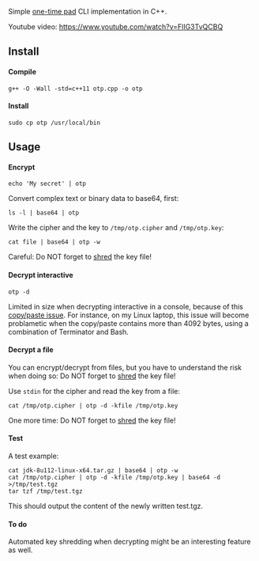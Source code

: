 Simple [one-time pad](https://en.wikipedia.org/wiki/One-time_pad) CLI implementation in C++.

Youtube video: https://www.youtube.com/watch?v=FlIG3TvQCBQ

## Install

#### Compile

````
g++ -O -Wall -std=c++11 otp.cpp -o otp
````

#### Install

````
sudo cp otp /usr/local/bin
````

## Usage

#### Encrypt

````
echo 'My secret' | otp
````

Convert complex text or binary data to base64, first:

````
ls -l | base64 | otp
````

Write the cipher and the key to `/tmp/otp.cipher` and `/tmp/otp.key`:

````
cat file | base64 | otp -w
````

Careful: Do NOT forget to [shred](https://en.wikipedia.org/wiki/Shred_(Unix)) the key file!

#### Decrypt interactive

````
otp -d
````

Limited in size when decrypting interactive in a console, because of this
[copy/paste issue](https://stackoverflow.com/questions/22886167/read-a-string-of-length-greater-than-4096-bytes-from-stdin-in-c).
For instance, on my Linux laptop, this issue will become problametic when the copy/paste contains more than 4092 bytes, using a combination of Terminator and Bash.

#### Decrypt a file

You can encrypt/decrypt from files, but you have to understand the risk when doing so:
Do NOT forget to [shred](https://en.wikipedia.org/wiki/Shred_(Unix)) the key file!

Use `stdin` for the cipher and read the key from a file:

````
cat /tmp/otp.cipher | otp -d -kfile /tmp/otp.key
````

One more time: Do NOT forget to [shred](https://en.wikipedia.org/wiki/Shred_(Unix)) the key file!

#### Test

A test example:

````
cat jdk-8u112-linux-x64.tar.gz | base64 | otp -w
cat /tmp/otp.cipher | otp -d -kfile /tmp/otp.key | base64 -d >/tmp/test.tgz
tar tzf /tmp/test.tgz
````

This should output the content of the newly written test.tgz.

#### To do

Automated key shredding when decrypting might be an interesting feature as well.
